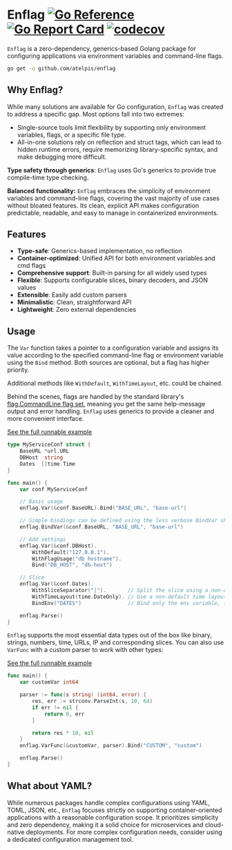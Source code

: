 # Enflag [![Go Reference](https://pkg.go.dev/badge/github.com/atelpis/enflag.svg)](https://pkg.go.dev/github.com/atelpis/enflag) [![Go Report Card](https://goreportcard.com/badge/github.com/atelpis/enflag)](https://goreportcard.com/report/github.com/atelpis/enflag) [![codecov](https://codecov.io/gh/atelpis/enflag/graph/badge.svg?token=MH84VQP6EG)](https://codecov.io/gh/atelpis/enflag)

`Enflag` is a zero-dependency, generics-based Golang package for configuring
applications via environment variables and command-line flags.

```bash
go get -u github.com/atelpis/enflag
```

## Why Enflag?

While many solutions are available for Go configuration, `Enflag` was created to
address a specific gap. Most options fall into two extremes:

- Single-source tools limit flexibility by supporting only environment
  variables, flags, or a specific file type.
- All-in-one solutions rely on reflection and struct tags, which can lead
  to hidden runtime errors, require memorizing library-specific syntax, and
  make debugging more difficult.

**Type safety through generics**: `Enflag` uses Go's generics to provide true
compile-time type checking.

**Balanced functionality:** `Enflag` embraces the simplicity of environment
variables and command-line flags,
covering the vast majority of use cases without bloated features. Its clean,
explicit API makes configuration predictable, readable, and easy to manage in
containerized environments.

## Features

- **Type-safe**: Generics-based implementation, no reflection
- **Container-optimized**: Unified API for both environment variables and cmd flags
- **Comprehensive support**: Built-in parsing for all widely used types
- **Flexible**: Supports configurable slices, binary decoders,
  and JSON values
- **Extensible**: Easily add custom parsers
- **Minimalistic**: Clean, straightforward API
- **Lightweight**: Zero external dependencies

## Usage

The `Var` function takes a pointer to a configuration variable and assigns its
value according to the specified command-line flag or environment variable
using the `Bind` method.
Both sources are optional, but a flag has higher priority.

Additional methods like `WithDefault`, `WithTimeLayout`, etc. could be chained.

Behind the scenes, flags are handled by the standard library's
[flag.CommandLine flag set](https://pkg.go.dev/flag#CommandLine), meaning
you get the same help-message output and error handling. `Enflag` uses
generics to provide a cleaner and more convenient interface.

[See the full runnable example](https://pkg.go.dev/github.com/atelpis/enflag#example-package)

```go
type MyServiceConf struct {
    BaseURL *url.URL
    DBHost  string
    Dates  []time.Time
}

func main() {
    var conf MyServiceConf

    // Basic usage
    enflag.Var(&conf.BaseURL).Bind("BASE_URL", "base-url")

    // Simple bindings can be defined using the less verbose BindVar shortcut
    enflag.BindVar(&conf.BaseURL, "BASE_URL", "base-url")

    // Add settings
    enflag.Var(&conf.DBHost).
        WithDefault("127.0.0.1").
        WithFlagUsage("db hostname").
        Bind("DB_HOST", "db-host")

    // Slice
    enflag.Var(&conf.Dates).
        WithSliceSeparator("|").       // Split the slice using a non-default separator
        WithTimeLayout(time.DateOnly). // Use a non-default time layout
        BindEnv("DATES")               // Bind only the env variable, ignore the flag

    enflag.Parse()
}
```

`Enflag` supports the most essential data types out of the box like binary, strings,
numbers, time, URLs, IP and corresponding slices.
You can also use `VarFunc` with a custom parser to work with other types:

[See the full runnable example](https://pkg.go.dev/github.com/atelpis/enflag#example-package)

```go
func main() {
    var customVar int64

    parser := func(s string) (int64, error) {
        res, err := strconv.ParseInt(s, 10, 64)
        if err != nil {
            return 0, err
        }

        return res * 10, nil
    }
    enflag.VarFunc(&customVar, parser).Bind("CUSTOM", "custom")

    enflag.Parse()
}
```

## What about YAML?

While numerous packages handle complex configurations using YAML, TOML, JSON,
etc., `Enflag` focuses strictly on supporting container-oriented applications
with a reasonable configuration scope. It prioritizes simplicity and zero
dependency, making it a solid choice for microservices and cloud-native deployments. For more complex configuration needs, consider using a dedicated configuration management tool.
